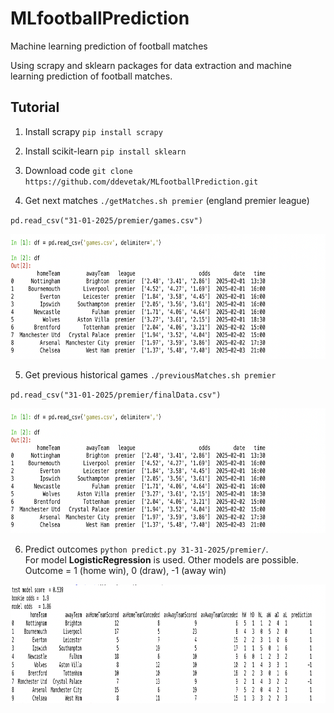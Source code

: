 # MLfootballPrediction
Machine learning prediction of football matches

Using scrapy and sklearn packages for data extraction and machine learning prediction of football matches.

## Tutorial

1. Install scrapy  `pip install scrapy`
  
2. Install scikit-learn  `pip install sklearn`

3. Download code `git clone https://github.com/ddevetak/MLfootballPrediction.git`

4. Get next matches `./getMatches.sh premier` (england premier league)


`pd.read_csv("31-01-2025/premier/games.csv")`

<img src="https://github.com/ddevetak/MLfootballPrediction/blob/main/figures/games.png" width="660" height="200">


5. Get previous historical games `./previousMatches.sh premier`

`pd.read_csv("31-01-2025/premier/finalData.csv")`

<img src="https://github.com/ddevetak/MLfootballPrediction/blob/main/figures/games.png" width="600" height="200">


6. Predict outcomes `python predict.py 31-31-2025/premier/`.   
For model **LogisticRegression** is used. Other models are possible. Outcome = 1 (home win), 0 (draw), -1 (away win) 


<img src="https://github.com/ddevetak/MLfootballPrediction/blob/main/figures/predictions.png" width="720" height="190">




